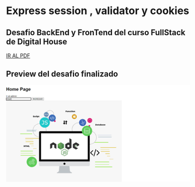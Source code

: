# Express session , validator y cookies
## Desafio BackEnd y FronTend del curso FullStack de Digital House

<a href="https://github.com/XmauricioX/EXPRESS_SESSION_AND_COOKIES/blob/main/DESAFIO/M05C08%20-%20Ejercitaci%C3%B3n%20-.pdf">IR AL PDF<a>


## Preview del desafio finalizado

<img src="https://github.com/XmauricioX/Middlewares/blob/main/public/images/preview1.PNG">
